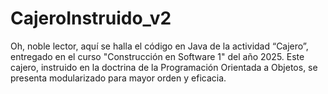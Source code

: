 # CajeroInstruido_v2

Oh, noble lector, aquí se halla el código en Java de la actividad “Cajero”, entregado en el curso "Construcción en Software 1" del año 2025. Este cajero, instruido en la doctrina de la Programación Orientada a Objetos, se presenta modularizado para mayor orden y eficacia.
